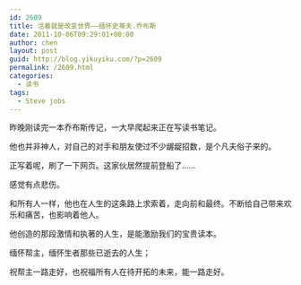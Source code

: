 ```yaml
---
id: 2609
title: 活着就是改变世界——缅怀史蒂夫.乔布斯
date: 2011-10-06T09:29:01+00:00
author: chen
layout: post
guid: http://blog.yikuyiku.com/?p=2609
permalink: /2609.html
categories:
  - 读书
tags:
  - Steve jobs
---
```

昨晚刚读完一本乔布斯传记，一大早爬起来正在写读书笔记。

他也并非神人，对自己的对手和朋友使过不少龌龊招数，是个凡夫俗子来的。

正写着呢，刷了一下网页。这家伙居然提前登船了……
  

  
感觉有点悲伤。

和所有人一样，他也在人生的这条路上求索着，走向前和最终。不断给自己带来欢乐和痛苦，也影响着他人。

他创造的那段激情和执著的人生，是能激励我们的宝贵读本。

缅怀帮主，缅怀生者那些已逝去的人生；
  
祝帮主一路走好，也祝福所有人在待开拓的未来，能一路走好。
